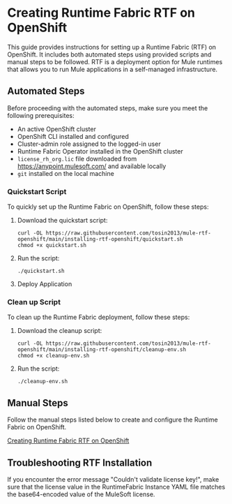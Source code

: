 # Creating Runtime Fabric RTF on OpenShift

This guide provides instructions for setting up a Runtime Fabric (RTF) on OpenShift. It includes both automated steps using provided scripts and manual steps to be followed. RTF is a deployment option for Mule runtimes that allows you to run Mule applications in a self-managed infrastructure.

## Automated Steps 
Before proceeding with the automated steps, make sure you meet the following prerequisites:
- An active OpenShift cluster
- OpenShift CLI installed and configured
- Cluster-admin role assigned to the logged-in user
- Runtime Fabric Operator installed in the OpenShift cluster
- `license_rh_org.lic` file downloaded from https://anypoint.mulesoft.com/ and available locally
- `git` installed on the local machine

### Quickstart Script
To quickly set up the Runtime Fabric on OpenShift, follow these steps:
1. Download the quickstart script:
   ```
   curl -OL https://raw.githubusercontent.com/tosin2013/mule-rtf-openshift/main/installing-rtf-openshift/quickstart.sh
   chmod +x quickstart.sh
   ```

2. Run the script:
   ```
   ./quickstart.sh
   ```

3. Deploy Application 

### Clean up Script
To clean up the Runtime Fabric deployment, follow these steps:
1. Download the cleanup script:
   ```
   curl -OL https://raw.githubusercontent.com/tosin2013/mule-rtf-openshift/main/installing-rtf-openshift/cleanup-env.sh
   chmod +x cleanup-env.sh
   ```

2. Run the script:
   ```
   ./cleanup-env.sh
   ```

## Manual Steps
Follow the manual steps listed below to create and configure the Runtime Fabric on OpenShift.

[Creating Runtime Fabric RTF on OpenShift](installing-rtf-openshift/README.md)

## Troubleshooting RTF Installation
If you encounter the error message "Couldn't validate license key!", make sure that the license value in the RuntimeFabric Instance YAML file matches the base64-encoded value of the MuleSoft license.
